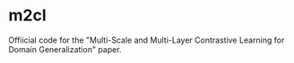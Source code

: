 # m2cl
Offiicial code for the "Multi-Scale and Multi-Layer Contrastive Learning for Domain Generalization" paper.
